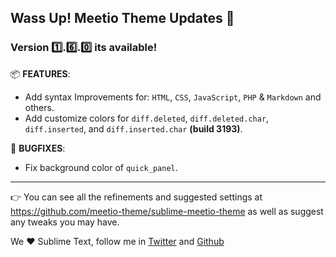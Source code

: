 ## Wass Up! Meetio Theme Updates 🎁

### Version 1️⃣.6️⃣.0️⃣ its available!

📦 **FEATURES**:

* Add syntax Improvements for: `HTML`, `CSS`, `JavaScript`, `PHP` & `Markdown` and others.
* Add customize colors for  `diff.deleted`, `diff.deleted.char`, `diff.inserted`, and `diff.inserted.char` **(build 3193)**.

🐛 **BUGFIXES**:

* Fix background color of `quick_panel`.

---

👉 You can see all the refinements and suggested settings at https://github.com/meetio-theme/sublime-meetio-theme
as well as suggest any tweaks you may have.

We ♥️ Sublime Text, follow me in [Twitter](https://twitter.com/mauroreisviera) and
[Github](https://github.com/mauroreisvieira/)
